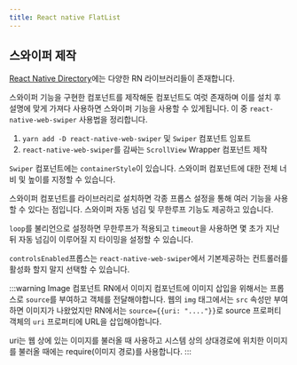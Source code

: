 ```yaml
---
title: React native FlatList
---
```


## 스와이퍼 제작

[React Native Directory](https://reactnative.directory/)에는 다양한 RN 라이브러리들이 존재합니다.

스와이퍼 기능을 구현한 컴포넌트를 제작해둔 컴포넌트도 여럿 존재하며 이를 설치 후 설명에 맞게 가져다 사용하면 스와이퍼 기능을 사용할 수 있게됩니다. 이 중 `react-native-web-swiper` 사용법을 정리합니다.

1. `yarn add -D react-native-web-swiper` 및 `Swiper` 컴포넌트 임포트
2. `react-native-web-swiper`를 감싸는 `ScrollView` Wrapper 컴포넌트 제작

`Swiper` 컴포넌트에는 `containerStyle`이 있습니다. 스와이퍼 컴포넌트에 대한 전체 너비 및 높이를 지정할 수 있습니다.

스와이퍼 컴포넌트를 라이브러리로 설치하면 각종 프롭스 설정을 통해 여러 기능을 사용할 수 있다는 점입니다. 스와이퍼 자동 넘김 및 무한루프 기능도 제공하고 있습니다.

`loop`를 불리언으로 설정하면 무한루프가 적용되고 `timeout`을 사용하면 몇 초가 지난 뒤 자동 넘김이 이루어질 지 타이밍을 설정할 수 있습니다.

`controlsEnabled`프롭스는 `react-native-web-swiper`에서 기본제공하는 컨트롤러를 활성화 할지 말지 선택할 수 있습니다.

:::warning Image 컴포넌트
RN에서 이미지 컴포넌트에 이미지 삽입을 위해서는 프롭스로 `source`를 부여하고 객체를 전달해야합니다. 웹의 `img` 태그에서는 `src` 속성만 부여하면 이미지가 나왔었지만 RN에서는 `source={{uri: "...."}}`로 source 프로퍼티 객체의 `uri` 프로퍼티에 URL을 삽입해야합니다.

uri는 웹 상에 있는 이미지를 불러올 때 사용하고 시스템 상의 상대경로에 위치한 이미지를 불러올 때에는 require(이미지 경로)를 사용합니다.
:::
